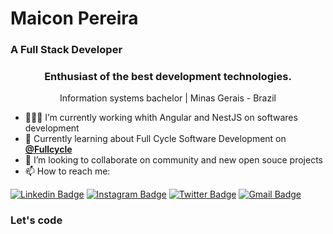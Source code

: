 # Maicon Pereira
<h3>A Full Stack Developer</h3>

<h3 align="center">Enthusiast of the best development technologies.</h3>

<p align="center">Information systems bachelor | Minas Gerais - Brazil</p>

- 🧑🏻‍💻  I’m currently working whith Angular and NestJS on softwares development
- 💜  Currently learning about Full Cycle Software Development on [**@Fullcycle**](https://github.com/codeedu)
- 👯  I’m looking to collaborate on community and new open souce projects 
- 📫  How to reach me:
  
[![Linkedin Badge](https://img.shields.io/badge/-LinkedIn-blue?style=flat-square&logo=Linkedin&logoColor=white&link=https://www.linkedin.com/in/rebeccamanzi/)](https://www.linkedin.com/in/maicon-pereira)
[![Instagram Badge](https://img.shields.io/badge/-Instagram-C13584?style=flat-square&labelColor=C13584&logo=instagram&logoColor=white&link=https://www.instagram.com/codepwr/)](https://www.instagram.com/maiconpereira0/)
[![Twitter Badge](https://img.shields.io/badge/-Twitter-1ca0f1?style=flat-square&labelColor=1ca0f1&logo=twitter&logoColor=white&link=https://twitter.com/lgdbittencourt)](https://twitter.com/MaiconPDev)
[![Gmail Badge](https://img.shields.io/badge/-Gmail-c14438?style=flat-square&logo=Gmail&logoColor=white&link=mailto:rebeccamanzi@gmail.com)](mailto:maiconp.sistemas@gmail.com)

### Let's code
<!--
### Hi there 👋

**MaiconPereira/maiconpereira** is a ✨ _special_ ✨ repository because its `README.md` (this file) appears on your GitHub profile.

Here are some ideas to get you started:

- 🔭 I’m currently working on ...
- 🌱 I’m currently learning ...
- 👯 I’m looking to collaborate on ...
- 🤔 I’m looking for help with ...
- 💬 Ask me about ...
- 📫 How to reach me: ...
- 😄 Pronouns: ...
- ⚡ Fun fact: ...
-->
